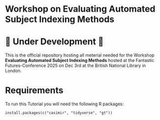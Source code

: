 # Workshop on Evaluating Automated Subject Indexing Methods

# 🚧 **Under Development** 🚧

This is the official repository hosting all meterial needed for the 
Workshop **Evaluating Automated Subject Indexing Methods** hosted at 
the Fantastic Futures-Conference 2025 on Dec 3rd at the British National Library in London. 

# Requirements


To run this Tutorial you will need the following R packages: 
```
install.packages(c("casimir", "tidyverse", "gt"))
```
